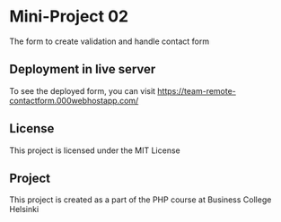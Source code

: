 # Mini-Project 02

The form to create validation and handle contact form

## Deployment in live server

To see the deployed form, you can visit https://team-remote-contactform.000webhostapp.com/

## License

This project is licensed under the MIT License

## Project
This project is created as a part of the PHP course at Business College Helsinki
